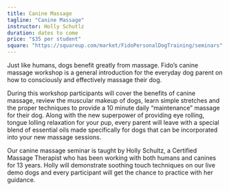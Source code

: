 ```yaml
---
title: Canine Massage
tagline: "Canine Massage"
instructor: Holly Schutlz
duration: dates to come
price: "$35 per student"
square: "https://squareup.com/market/FidoPersonalDogTraining/seminars"
---
```


Just like humans, dogs benefit greatly from massage. Fido’s canine massage workshop is a general introduction for 
the everyday dog parent on how to consciously and effectively massage their dog.  

During this workshop participants will cover the benefits of canine massage, review the muscular makeup of 
dogs, learn simple stretches and the proper techniques to provide a 10 minute daily “maintenance” massage for their 
dog.  Along with the new superpower of providing eye rolling, tongue lolling relaxation for your pup, every parent
will leave with a special blend of essential oils made specifically for dogs that can be incorporated into your new 
massage sessions. 

Our canine massage seminar is taught by Holly Schultz, a Certified Massage Therapist who has been working with both 
humans and canines for 13 years. Holly will demonstrate soothing touch techniques on our live demo dogs and every 
participant will get the chance to practice with her guidance. 


